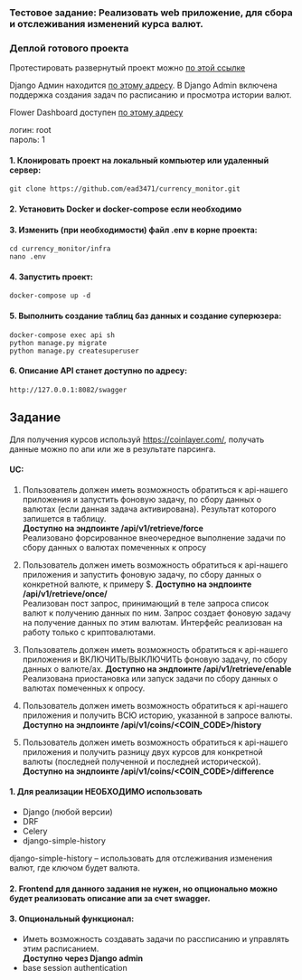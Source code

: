 ### Тестовое задание: Реализовать web приложение, для сбора и отслеживания изменений курса валют.

### Деплой готового проекта

 Протестировать развернутый проект можно [по этой ссылке](http://193.233.23.68:8082/swagger)

 Django Админ находится [по этому адресу](http://193.233.23.68:8082/admin).
 В Django Admin включена поддержка создания задач по расписанию и просмотра истории валют.

 Flower Dashboard доступен [по этому адресу](http://193.233.23.68:5557)

 логин: root\
 пароль: 1

#### 1. Клонировать проект на локальный компьютер или удаленный сервер:

    git clone https://github.com/ead3471/currency_monitor.git

#### 2. Установить Docker и docker-compose если необходимо
#### 3. Изменить (при необходимости) файл .env в корне проекта:

    cd currency_monitor/infra
    nano .env

#### 4. Запустить проект:

    docker-compose up -d

#### 5. Выполнить создание таблиц баз данных и создание суперюзера:

    docker-compose exec api sh
    python manage.py migrate
    python manage.py createsuperuser

#### 6. Описание API станет доступно по адресу:

    http://127.0.0.1:8082/swagger


## Задание 
Для получения курсов используй https://coinlayer.com/, получать данные можно по апи или же в результате парсинга.

#### UC:
1. Пользователь должен иметь возможность обратиться к api-нашего приложения и запустить фоновую задачу, по сбору данных о валютах (если данная задача активирована). Результат которого запишется в таблицу. \
**Доступно на эндпоинте /api/v1/retrieve/force**\
Реализовано форсированное внеочередное выполнение задачи по сбору данных о валютах помеченных к опросу

2. Пользователь должен иметь возможность обратиться к api-нашего приложения и запустить фоновую задачу, по сбору данных о конкретной валюте, к примеру $.
**Доступно на эндпоинте /api/v1/retrieve/once/**\
Реализован пост запрос, принимающий в теле запроса список валют к получению данных по ним. Запрос создает фоновую задачу на получение данных по этим валютам. Интерфейс реализован на работу только с криптовалютами.

3. Пользователь должен иметь возможность обратиться к api-нашего приложения и ВКЛЮЧИТЬ/ВЫКЛЮЧИТЬ фоновую задачу, по сбору данных о валюте/ах.
**Доступно на эндпоинте /api/v1/retrieve/enable**\
Реализована приостановка или запуск задачи по сбору данных о валютах помеченных к опросу.

4. Пользователь должен иметь возможность обратиться к api-нашего приложения и получить ВСЮ историю, указанной в запросе валюты.\
**Доступно на эндпоинте /api/v1/coins/<COIN_CODE>/history** 

5. Пользователь должен иметь возможность обратиться к api-нашего приложения и получить разницу двух курсов для конкретной валюты (последней полученной и последней исторической).\
**Доступно на эндпоинте /api/v1/coins/<COIN_CODE>/difference** 



#### 1. Для реализации НЕОБХОДИМО использовать
 - Django (любой версии)
 - DRF
 - Celery
 - django-simple-history

django-simple-history – использовать для отслеживания изменения валют, где ключом будет валюта.

#### 2. Frontend для данного задания не нужен, но опционально можно будет реализовать описание апи за счет swagger.

#### 3. Опциональный функционал:
 - Иметь возможность создавать задачи по рассписанию и управлять этим расписанием.\
 **Доступно через Django admin** 
 - base session authentication




